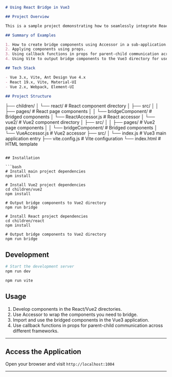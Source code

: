 ```md
# Using React Bridge in Vue3

## Project Overview

This is a sample project demonstrating how to seamlessly integrate React and Vue2 components into a Vue3 project. By using specially designed bridge components, a Vue3 application can directly use React and Vue2 components, maintaining interoperability between the two frameworks.

## Summary of Examples

1. How to create bridge components using Accessor in a sub-application.
2. Applying components using props.
3. Using callback functions in props for parent-child communication across different frameworks.
4. Using Vite to output bridge components to the Vue3 directory for use in the Vue3 project.

## Tech Stack

- Vue 3.x, Vite, Ant Design Vue 4.x
- React 19.x, Vite, Material-UI
- Vue 2.x, Webpack, Element-UI

## Project Structure
```

├── children/ │ └── react/ # React component directory │ ├── src/ │ │ ├── pages/ # React page components │ │ └── bridgeComponent/ # Bridged components │ └── ReactAccessor.js # React accessor │ └── vue2/ # Vue2 component directory │ ├── src/ │ │ ├── pages/ # Vue2 page components │ │ └── bridgeComponent/ # Bridged components │ └── VueAccessor.js # Vue2 accessor ├── src/ │ └── index.js # Vue3 main application entry ├── vite.config.js # Vite configuration └── index.html # HTML template

````

## Installation

```bash
# Install main project dependencies
npm install

# Install Vue2 project dependencies
cd children/vue2
npm install

# Output bridge components to Vue2 directory
npm run bridge

# Install React project dependencies
cd children/react
npm install

# Output bridge components to Vue2 directory
npm run bridge
````

## Development

```bash
# Start the development server
npm run dev

npm run vite
```

## Usage

1. Develop components in the React/Vue2 directories.
2. Use Accessor to wrap the components you need to bridge.
3. Import and use the bridged components in the Vue3 application.
4. Use callback functions in props for parent-child communication across different frameworks.

---

## Access the Application

Open your browser and visit `http://localhost:1004`

---

```

```
